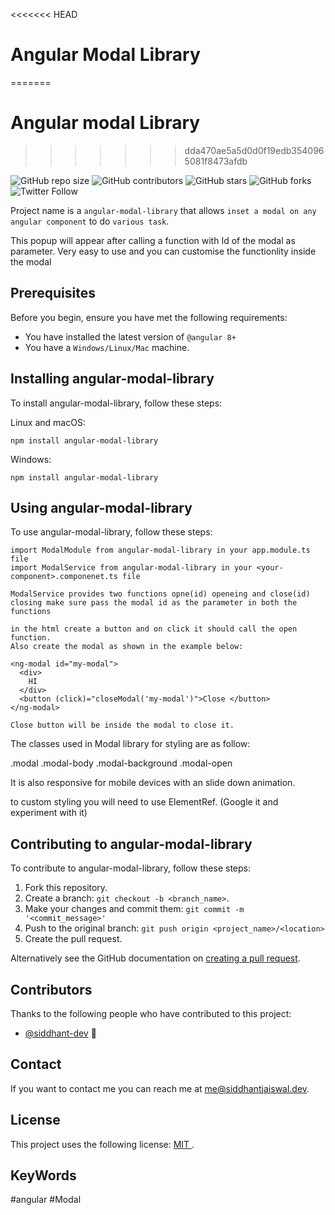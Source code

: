 <<<<<<< HEAD
# Angular Modal Library
=======
# Angular modal Library
>>>>>>> dda470ae5a5d0d0f19edb3540965081f8473afdb

<!--- These are examples. See https://shields.io for others or to customize this set of shields. You might want to include dependencies, project status and licence info here --->
![GitHub repo size](https://img.shields.io/github/repo-size/siddhant-dev/angular-modal-library)
![GitHub contributors](https://img.shields.io/github/contributors/siddhant-dev/angular-modal-library)
![GitHub stars](https://img.shields.io/github/stars/siddhant-dev/angular-modal-library?style=social)
![GitHub forks](https://img.shields.io/github/forks/siddhant-dev/angular-modal-library?style=social)
![Twitter Follow](https://img.shields.io/twitter/follow/IamSidd_J?style=social)

Project name is a `angular-modal-library` that allows `inset a modal on any angular component` to do `various task`.

This popup will appear after calling a function with Id of the modal as parameter. Very easy to use and you can customise the functionlity inside the modal

## Prerequisites

Before you begin, ensure you have met the following requirements:
<!--- These are just example requirements. Add, duplicate or remove as required --->
* You have installed the latest version of `@angular 8+`
* You have a `Windows/Linux/Mac` machine. 
<!-- * You have read `<guide/link/documentation_related_to_project>`. -->

## Installing angular-modal-library

To install angular-modal-library, follow these steps:

Linux and macOS:
```
npm install angular-modal-library
```

Windows:
```
npm install angular-modal-library
```
## Using angular-modal-library

To use angular-modal-library, follow these steps:

```
import ModalModule from angular-modal-library in your app.module.ts file
import ModalService from angular-modal-library in your <your-component>.componenet.ts file 

ModalService provides two functions opne(id) openeing and close(id) closing make sure pass the modal id as the parameter in both the functions

in the html create a button and on click it should call the open function. 
Also create the modal as shown in the example below: 

<ng-modal id="my-modal">
  <div>
    HI
  </div>
  <button (click)="closeModal('my-modal')">Close </button>
</ng-modal> 

Close button will be inside the modal to close it. 

```
The classes used in Modal library for styling are as follow: 

.modal
.modal-body
.modal-background
.modal-open

It is also responsive for mobile devices with an slide down animation. 

to custom styling you will need to use ElementRef. (Google it and experiment with it)


## Contributing to angular-modal-library
<!--- If your README is long or you have some specific process or steps you want contributors to follow, consider creating a separate CONTRIBUTING.md file--->
To contribute to angular-modal-library, follow these steps:

1. Fork this repository.
2. Create a branch: `git checkout -b <branch_name>`.
3. Make your changes and commit them: `git commit -m '<commit_message>'`
4. Push to the original branch: `git push origin <project_name>/<location>`
5. Create the pull request.

Alternatively see the GitHub documentation on [creating a pull request](https://help.github.com/en/github/collaborating-with-issues-and-pull-requests/creating-a-pull-request).

## Contributors

Thanks to the following people who have contributed to this project:

* [@siddhant-dev](https://github.com//siddhant-dev) 📖
<!-- * [@cainwatson](https://github.com/cainwatson) 🐛
* [@calchuchesta](https://github.com/calchuchesta) 🐛 -->

<!-- You might want to consider using something like the [All Contributors](https://github.com/all-contributors/all-contributors) specification and its [emoji key](https://allcontributors.org/docs/en/emoji-key). -->

## Contact

If you want to contact me you can reach me at me@siddhantjaiswal.dev.

## License
<!--- If you're not sure which open license to use see https://choosealicense.com/--->

This project uses the following license: [ MIT ](https://github.com/siddhant-dev/angular-modal-library/blob/master/LICENSE).

## KeyWords 

#angular #Modal
